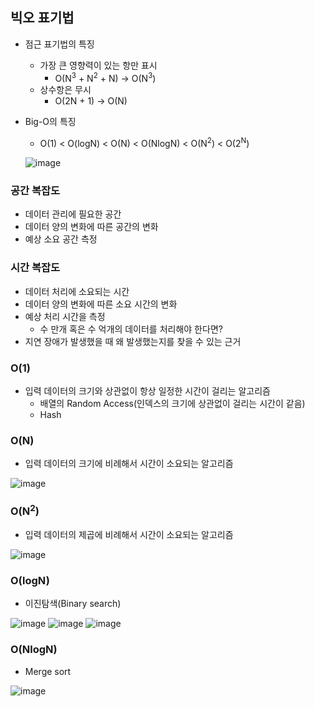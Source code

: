 ## 빅오 표기법

- 점근 표기법의 특징
  - 가장 큰 영향력이 있는 항만 표시
    - O(N<sup>3</sup> + N<sup>2</sup> + N) -> O(N<sup>3</sup>)
  - 상수항은 무시
    - O(2N + 1) -> O(N)

- Big-O의 특징
  - O(1) < O(logN) < O(N) < O(NlogN) < O(N<sup>2</sup>) < O(2<sup>N</sup>)

  ![image](https://user-images.githubusercontent.com/67304980/136235881-a64d2128-2e21-4dc3-8cd8-4fc6f94b0576.png)


### 공간 복잡도
- 데이터 관리에 필요한 공간
- 데이터 양의 변화에 따른 공간의 변화
- 예상 소요 공간 측정

### 시간 복잡도
- 데이터 처리에 소요되는 시간
- 데이터 양의 변화에 따른 소요 시간의 변화
- 예상 처리 시간을 측정
  - 수 만개 혹은 수 억개의 데이터를 처리해야 한다면?
- 지연 장애가 발생했을 때 왜 발생했는지를 찾을 수 있는 근거


### O(1)
- 입력 데이터의 크기와 상관없이 항상 일정한 시간이 걸리는 알고리즘
  - 배열의 Random Access(인덱스의 크기에 상관없이 걸리는 시간이 같음)
  - Hash


### O(N)
- 입력 데이터의 크기에 비례해서 시간이 소요되는 알고리즘

![image](https://user-images.githubusercontent.com/67304980/136236633-70393d23-05a0-4751-b083-600d8f21223d.png)

### O(N<sup>2</sup>)
- 입력 데이터의 제곱에 비례해서 시간이 소요되는 알고리즘

![image](https://user-images.githubusercontent.com/67304980/136236843-03c232b9-1613-48fe-a493-a828008d8374.png)


### O(logN)
- 이진탐색(Binary search)

![image](https://user-images.githubusercontent.com/67304980/136236988-5abcf27c-8596-4887-9685-98c020480f75.png)
![image](https://user-images.githubusercontent.com/67304980/136237008-dbda56ab-9a24-4deb-abb3-415b0328f2a3.png)
![image](https://user-images.githubusercontent.com/67304980/136237041-d9e420e5-d536-42f0-a5b5-cb9a9a0626f5.png)

### O(NlogN)
- Merge sort

![image](https://user-images.githubusercontent.com/67304980/136237122-e09f5554-6f6b-49e8-80aa-107878211dd3.png)









